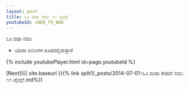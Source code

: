 ```yaml
---
layout: post
title: ಓಂ ವಥಾ ನಮಃ ೧೧ ಟೈಮ್ಸ್
youtubeId: v8EN_f9_B80
---
```

 
 
 ಓಂ ವಥಾ ನಮಃ  
 
 -  ಯಾರು ಅನಿಲಗಳ ರೂಪದಲ್ಲಿರುತ್ತಾರೆ 
 
  
 
  
 
 
 
 
 
 


{% include youtubePlayer.html id=page.youtubeId %}
 
[Next]({{ site.baseurl }}{% link  split1/_posts/2014-07-01-ಓಂ ಮಹಾ ಕೇತವೇ ನಮಃ ೧೧ ಟೈಮ್ಸ್.md%})
 
